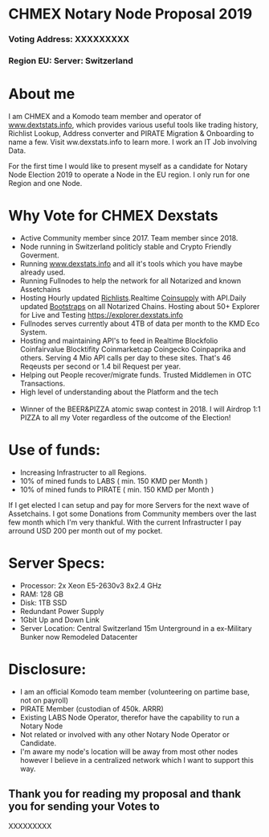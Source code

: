 # CHMEX Notary Node Proposal 2019


### Voting Address: XXXXXXXXX
### Region EU:  Server: Switzerland

# About me 
I am CHMEX and a Komodo team member and operator of www.dextstats.info, which provides various useful tools like trading history, Richlist Lookup, Address converter and PIRATE Migration & Onboarding to name a few. Visit ww.dexstats.info to learn more.
I work an IT Job involving Data.

For the first time I would like to present myself as a candidate for Notary Node Election 2019 to operate a Node in the EU region. I only run for one Region and one Node.

# Why Vote for CHMEX Dexstats

* Active Community member since 2017. Team member since 2018.
* Node running in Switzerland politicly stable and Crypto Friendly Goverment.
* Running www.dexstats.info and all it's tools which you have maybe already used.<br>
* Running Fullnodes to help the network for all Notarized and known Assetchains<br>
* Hosting Hourly updated <a href="https://dexstats.info/richlist.php">Richlists</a>.Realtime <a href="https://explorer.dexstats.info">Coinsupply</a> with API.Daily updated <a href="https://dexstats.info/bootstrap.php">Bootstraps</a> on all Notarized Chains. Hosting about 50+ Explorer for Live and Testing https://explorer.dexstats.info
* Fullnodes serves currently about 4TB of data per month to the KMD Eco System.<br>
* Hosting and maintaining API's to feed in Realtime Blockfolio Coinfairvalue Blocktifity Coinmarketcap Coingecko Coinpaprika and others. Serving 4 Mio API calls per day to these sites. That's 46 Reqeusts per second or 1.4 bil Request per year.<br>
* Helping out People recover/migrate funds. Trusted Middlemen in OTC Transactions.
* High level of understanding about the Platform and the tech<br><br>
* Winner of the BEER&PIZZA atomic swap contest in 2018. I will Airdrop 1:1 PIZZA to all my Voter regardless of the outcome of the Election!<br>


# Use of funds:

* Increasing Infrastructer to all Regions.
* 10% of mined funds to LABS ( min. 150 KMD per Month )
* 10% of mined funds to PIRATE ( min. 150 KMD per Month )

If I get elected I can setup and pay for more Servers for the next wave of Assetchains. 
I got some Donations from Community members over the last few month which I'm very thankful. With the current Infrastructer I pay arround USD 200 per month out of my pocket.

# Server Specs:
* Processor: 2x Xeon E5-2630v3 8x2.4 GHz
* RAM: 128 GB
* Disk: 1TB SSD
* Redundant Power Supply
* 1Gbit Up and Down Link
* Server Location: Central Switzerland 15m Unterground in a ex-Military Bunker now Remodeled Datacenter

# Disclosure:
* I am an official Komodo team member (volunteering on partime base, not on payroll)
* PIRATE Member (custodian of 450k. ARRR)
* Existing LABS Node Operator, therefor have the capability to run a Notary Node
* Not related or involved with any other Notary Node Operator or Candidate.
* I'm aware my node's location will be away from most other nodes however I believe in a centralized network which I want to support this way.

## Thank you for reading my proposal and thank you for sending your Votes to
XXXXXXXXX





